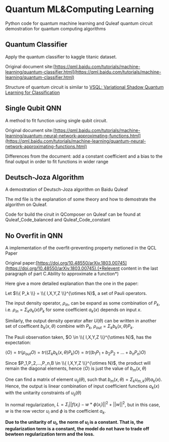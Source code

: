 # Quantum ML&Computing Learning
Python code for quantum machine learning and Quleaf quantum circuit demostration for quantum computing algorithms


## Quantum Classifier
Apply the quantum classifier to kaggle titanic dataset. 

Original document site:[https://qml.baidu.com/tutorials/machine-learning/quantum-classifier.html](https://qml.baidu.com/tutorials/machine-learning/quantum-classifier.html)

Structure of quantum circuit is similar to [VSQL: Variational Shadow Quantum Learning for Classification](https://doi.org/10.1609/aaai.v35i9.17016)



## Single Qubit QNN
A method to fit function using single qubit circuit.

Original document site:[https://qml.baidu.com/tutorials/machine-learning/quantum-neural-network-approximating-functions.html](https://qml.baidu.com/tutorials/machine-learning/quantum-neural-network-approximating-functions.html)

Differences from the document: add a constant coefficient and a bias to the final output in order to fit functions in wider range


## Deutsch-Joza Algorithm
A demostration of Deutsch-Joza algorithm on Baidu Quleaf

The md file is the explanation of some theory and how to demostrate the algorithm on Quleaf.

Code for build the ciruit in QComposer on Quleaf can be found at Quleaf_Code_balanced and Quleaf_Code_constant


## No Overfit in QNN
A implementation of the overfit-preventing property metioned in the QCL Paper

Original paper:[https://doi.org/10.48550/arXiv.1803.00745](https://doi.org/10.48550/arXiv.1803.00745).(*Relevent content in the last paragraph of part C.Ability to approximate a function*)

Here give a more detailed explanation than the one in the paper:

Let $\\{ P_k \\} = \\{ I,X,Y,Z \\}^{\otimes N}$, a set of Pauli operators.

The input density operator, $\rho_{in}$, can be expand as some combination of $P_k$, i.e. $\rho_{in} = \Sigma_k a_k(x) P_k$ for some coefficient $a_k(x)$ depends on input $x$.

Similarly, the output density operator after $U(\theta)$ can be written in another set of coefficent $b_k(x,\theta)$ combine with $P_k$, $\rho_{out} = \Sigma_k b_k(x,\theta) P_k$.

The Pauli observation taken, $O \in \\{ I,X,Y,Z \\}^{\otimes N}$, has the expectation:

$\langle O \rangle = tr(\rho_{out}O) = tr((\Sigma_k b_k(x,\theta) P_k)O) = tr((b_1 P_1 + b_2 P_2 + ... + b_n P_n)O)$ 

Since $P_1,P_2,...,P_n,B \in \\{ I,X,Y,Z \\}^{\otimes N}$, the product will remain the diagonal elements, hence $\langle O \rangle$ is just the value of $b_m(x,\theta)$

One can find a matrix of element $u_{ij}(\theta)$, such that $b_m(x,\theta) = \Sigma_k u_{m,k}(\theta)a_k(x)$. Hence, the output is linear combination of input coefficient functions $a_k(x)$ with the unitarity constraints of $u_{ij}(\theta)$

In normal regularization, $L = \Sigma_i ||f(x_i)-w*\phi(x_i)||^2 + ||w||^2$, but in this case, $w$  is the row vector $u_i$ and $\phi$ is the coefficient $a_k$. 

**Due to the unitarity of $u_i$, the norm of $u_i$ is a constant. That is, the regularization term is a constant, the model do not have to trade off bewteen regularization term and the loss.**
